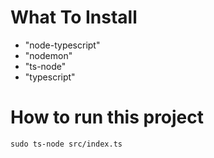 # What To Install

- "node-typescript"
- "nodemon"
- "ts-node"
- "typescript"

# How to run this project

```shell
sudo ts-node src/index.ts
```
